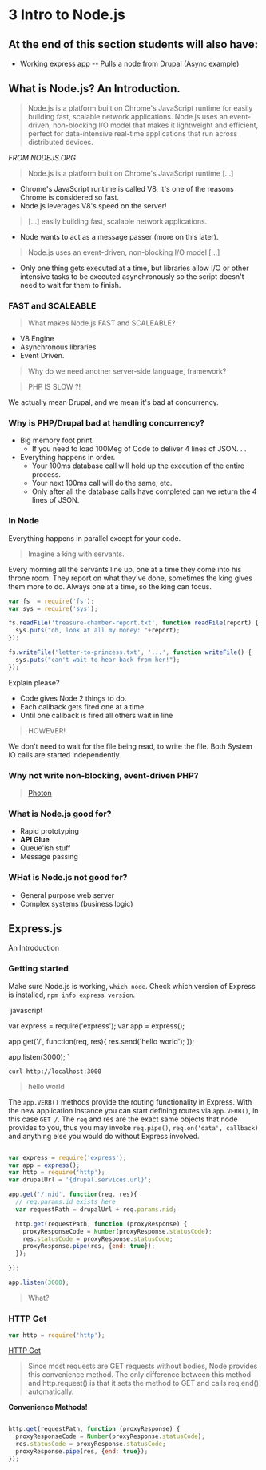 # 3 Intro to Node.js

## At the end of this section students will also have:
- Working express app
-- Pulls a node from Drupal (Async example)

## What is Node.js? An Introduction.

> Node.js is a platform built on Chrome's JavaScript runtime for easily building fast, scalable network applications. Node.js uses an event-driven, non-blocking I/O model that makes it lightweight and efficient, perfect for data-intensive real-time applications that run across distributed devices.

*FROM NODEJS.ORG*

> Node.js is a platform built on Chrome's JavaScript runtime [...] 

* Chrome's JavaScript runtime is called V8, it's one of the reasons Chrome is considered so fast.
* Node.js leverages V8's speed on the server!

> [...] easily building fast, scalable network applications. 

* Node wants to act as a message passer (more on this later).

> Node.js uses an event-driven, non-blocking I/O model [...] 

* Only one thing gets executed at a time, but libraries allow I/O or other intensive tasks to be executed asynchronously so the script doesn't need to wait for them to finish.

### FAST and SCALEABLE

> What makes Node.js FAST and SCALEABLE?

* V8 Engine
* Asynchronous libraries
* Event Driven.

> Why do we need another server-side language, framework?

> PHP IS SLOW ?!

We actually mean Drupal, and we mean it's bad at concurrency.

### Why is PHP/Drupal bad at handling concurrency?

* Big memory foot print.
    * If you need to load 100Meg of Code to deliver 4 lines of JSON. . .
* Everything happens in order.
    * Your 100ms database call will hold up the execution of the entire process.
    * Your next 100ms call will do the same, etc.
    * Only after all the database calls have completed can we return the 4 lines of JSON.
    
### In Node

Everything happens in parallel except for your code.

> Imagine a king with servants.

Every morning all the servants line up, one at a time they come into his throne room. They report on what they've done, sometimes the king gives them more to do. Always one at a time, so the king can focus.

```javascript
var fs  = require('fs');
var sys = require('sys');

fs.readFile('treasure-chamber-report.txt', function readFile(report) {
  sys.puts("oh, look at all my money: "+report);
});

fs.writeFile('letter-to-princess.txt', '...', function writeFile() {
  sys.puts("can't wait to hear back from her!");
});
```

Explain please?

* Code gives Node 2 things to do.
* Each callback gets fired one at a time
* Until one callback is fired all others wait in line

> HOWEVER!

We don't need to wait for the file being read, to write the file. Both System IO calls are started independently.

### Why not write non-blocking, event-driven PHP?

> [Photon](http://www.photon-project.com/)

### What is Node.js good for?

* Rapid prototyping
* **API Glue**
* Queue'ish stuff
* Message passing

### WHat is Node.js not good for?

* General purpose web server
* Complex systems (business logic)

## Express.js

An Introduction

### Getting started

Make sure Node.js is working, `which node`. Check which version of Express is installed, `npm info express version`.

`javascript

var express = require('express');
var app = express();

app.get('/', function(req, res){
  res.send('hello world');
});

app.listen(3000);
`

`curl http://localhost:3000`

> hello world

The `app.VERB()` methods provide the routing functionality in Express. With the new application instance you can start defining routes via `app.VERB()`, in this case `GET /`. The `req` and res are the exact same objects that node provides to you, thus you may invoke `req.pipe()`, `req.on('data', callback)` and anything else you would do without Express involved.

```javascript

var express = require('express');
var app = express();
var http = require('http');
var drupalUrl = '{drupal.services.url}';

app.get('/:nid', function(req, res){
  // req.params.id exists here
  var requestPath = drupalUrl + req.params.nid;

  http.get(requestPath, function (proxyResponse) {
    proxyResponseCode = Number(proxyResponse.statusCode);
    res.statusCode = proxyResponse.statusCode;
    proxyResponse.pipe(res, {end: true});
  });

});

app.listen(3000);
```

> What?

### HTTP Get

```javascript
var http = require('http');
```

[HTTP Get](http://nodejs.org/api/http.html#http_http_get_options_callback)

> Since most requests are GET requests without bodies, Node provides this convenience method. The only difference between this method and http.request() is that it sets the method to GET and calls req.end() automatically.

**Convenience Methods!**

```javascript

http.get(requestPath, function (proxyResponse) {
  proxyResponseCode = Number(proxyResponse.statusCode);
  res.statusCode = proxyResponse.statusCode;
  proxyResponse.pipe(res, {end: true});
});
```
